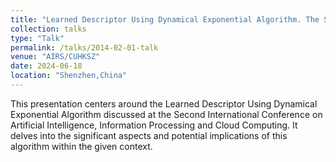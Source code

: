 ```yaml
---
title: "Learned Descriptor Using Dynamical Exponential Algorithm. The Second International Conference on Artificial Intelligence, Information Processing and Cloud Computing"
collection: talks
type: "Talk"
permalink: /talks/2014-02-01-talk
venue: "AIRS/CUHKSZ"
date: 2024-06-18
location: "Shenzhen,China"
---
```


This presentation centers around the Learned Descriptor Using Dynamical Exponential Algorithm discussed at the Second International Conference on Artificial Intelligence, Information Processing and Cloud Computing. It delves into the significant aspects and potential implications of this algorithm within the given context. 
